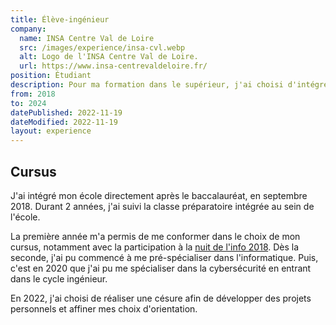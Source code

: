 ```yaml
---
title: Élève-ingénieur
company:
  name: INSA Centre Val de Loire
  src: /images/experience/insa-cvl.webp
  alt: Logo de l'INSA Centre Val de Loire.
  url: https://www.insa-centrevaldeloire.fr/
position: Étudiant
description: Pour ma formation dans le supérieur, j'ai choisi d'intégrer une école en cybersécurité.
from: 2018
to: 2024
datePublished: 2022-11-19
dateModified: 2022-11-19
layout: experience
---
```


## Cursus

J'ai intégré mon école directement après le baccalauréat, en septembre 2018. Durant 2 années, j'ai suivi la classe préparatoire intégrée au sein de l'école.

La première année m'a permis de me conformer dans le choix de mon cursus, notamment avec la participation à la [nuit de l'info 2018](../2.projets/mes-participations-aux-nuits-de-linfo.md). Dès la seconde, j'ai pu commencé à me pré-spécialiser dans l'informatique. Puis, c'est en 2020 que j'ai pu me spécialiser dans la cybersécurité en entrant dans le cycle ingénieur.

En 2022, j'ai choisi de réaliser une césure afin de développer des projets personnels et affiner mes choix d'orientation.
